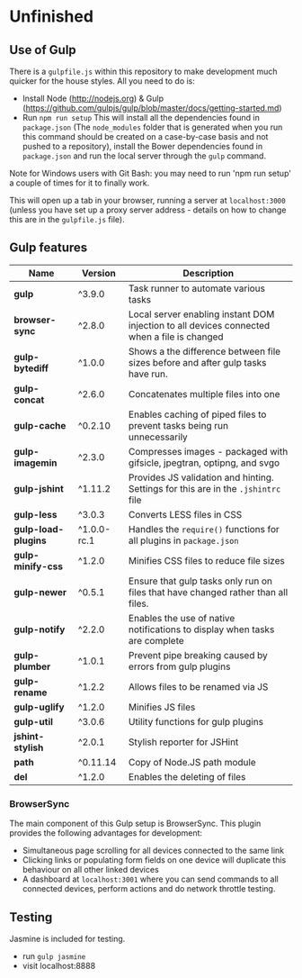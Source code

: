Unfinished
==========


Use of Gulp
------------

There is a `gulpfile.js` within this repository to make development much quicker for the house styles. All you need to do is:
* Install Node (http://nodejs.org) & Gulp (https://github.com/gulpjs/gulp/blob/master/docs/getting-started.md)
* Run `npm run setup`
This will install all the dependencies found in `package.json` (The `node_modules` folder that is generated when you run this command should be created on a case-by-case basis and not pushed to a repository), install the Bower dependencies found in `package.json` and run the local server through the `gulp` command.

Note for Windows users with Git Bash: you may need to run 'npm run setup' a couple of times for it to finally work.

This will open up a tab in your browser, running a server at `localhost:3000` (unless you have set up a proxy server address - details on how to change this are in the `gulpfile.js` file).

Gulp features
-------------

Name | Version | Description
--- | --- | ---
**gulp** | ^3.9.0 | Task runner to automate various tasks
**browser-sync** | ^2.8.0 | Local server enabling instant DOM injection to all devices connected when a file is changed
**gulp-bytediff** | ^1.0.0 | Shows a the difference between file sizes before and after gulp tasks have run.
**gulp-concat** | ^2.6.0 | Concatenates multiple files into one
**gulp-cache** | ^0.2.10 | Enables caching of piped files to prevent tasks being run unnecessarily
**gulp-imagemin** | ^2.3.0 | Compresses images - packaged with gifsicle, jpegtran, optipng, and svgo
**gulp-jshint** | ^1.11.2 | Provides JS validation and hinting. Settings for this are in the `.jshintrc` file
**gulp-less** | ^3.0.3 | Converts LESS files in CSS
**gulp-load-plugins** | ^1.0.0-rc.1 | Handles the `require()` functions for all plugins in `package.json`
**gulp-minify-css** | ^1.2.0 | Minifies CSS files to reduce file sizes
**gulp-newer** | ^0.5.1 | Ensure that gulp tasks only run on files that have changed rather than all files.
**gulp-notify** | ^2.2.0 | Enables the use of native notifications to display when tasks are complete
**gulp-plumber** | ^1.0.1 | Prevent pipe breaking caused by errors from gulp plugins
**gulp-rename** | ^1.2.2 | Allows files to be renamed via JS
**gulp-uglify** | ^1.2.0 | Minifies JS files
**gulp-util** | ^3.0.6 | Utility functions for gulp plugins
**jshint-stylish** | ^2.0.1 | Stylish reporter for JSHint
**path** | ^0.11.14 | Copy of Node.JS path module
**del** | ^1.2.0 | Enables the deleting of files

### BrowserSync

The main component of this Gulp setup is BrowserSync. This plugin provides the following advantages for development:
* Simultaneous page scrolling for all devices connected to the same link
* Clicking links or populating form fields on one device will duplicate this behaviour on all other linked devices
* A dashboard at `localhost:3001` where you can send commands to all connected devices, perform actions and do network throttle testing.

Testing
-------

Jasmine is included for testing.

- run `gulp jasmine`
- visit localhost:8888
